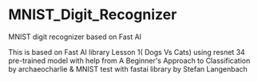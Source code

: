 # MNIST_Digit_Recognizer
MNIST digit recognizer based on Fast AI


This is based on Fast AI library Lesson 1( Dogs Vs Cats) using resnet 34 pre-trained model with help from A Beginner's Approach to Classification by archaeocharlie & MNIST test with fastai library by Stefan Langenbach
